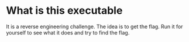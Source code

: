 # What is this executable
It is a reverse engineering challenge. The idea is to get the flag. Run it for yourself to see what it does and try to find the flag.
